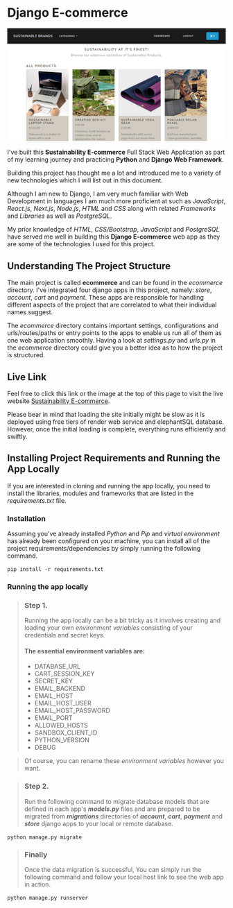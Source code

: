 # Django E-commerce

[![Screenshot of the storefront of the website.](/static/media/images/sustainability-ecommerce-screenshot.png)][Sustainability E-commerce website live link]

I've built this **Sustainability E-commerce** Full Stack Web Application as part of my learning journey and practicing **Python** and **Django Web Framework**.

Building this project has thought me a lot and introduced me to a variety of new technologies which I will list out in this document.

Although I am new to Django, I am very much familiar with Web Development in languages I am much more proficient at such as _JavaScript_, _React.js_, _Next.js_, _Node.js_, _HTML_ and _CSS_ along with related _Frameworks_ and _Libraries_ as well as _PostgreSQL_.

My prior knowledge of _HTML_, _CSS/Bootstrap_, _JavaScript_ and _PostgreSQL_ have served me well in building this **Django E-commerce** web app as they are some of the technologies I used for this project.

## Understanding The Project Structure

The main project is called **ecommerce** and can be found in the _ecommerce_ directory. I've integrated four django apps in this project, namely: _store_, _account_, _cart_ and _payment_. These apps are responsible for handling different aspects of the project that are correlated to what their individual names suggest.

The _ecommerce_ directory contains important settings, configurations and urls/routes/paths or entry points to the apps to enable us run all of them as one web application smoothly. Having a look at _settings.py_ and _urls.py_ in the _ecommerce_ directory could give you a better idea as to how the project is structured.

## Live Link

Feel free to click this link or the image at the top of this page to visit the live website [Sustainability E-commerce][Sustainability E-commerce website live link].


Please bear in mind that loading the site initially might be slow as it is deployed using free tiers of render web service and elephantSQL database. However, once the initial loading is complete, everything runs efficiently and swiftly.


## Installing Project Requirements and Running the App Locally

If you are interested in cloning and running the app locally, you need to install the libraries, modules and frameworks that are listed in the *requirements.txt* file.

### Installation

Assuming you've already installed *Python* and *Pip* and *virtual environment* has already been configured on your machine, you can install all of the project requirements/dependencies by simply running the following command.
```
pip install -r requirements.txt
```

### Running the app locally

> ### Step 1. 
> Running the app locally can be a bit tricky as it involves creating and loading your own *environment variables* consisting of your credentials and secret keys.
> #### The essential **environment variables** are:
> + DATABASE_URL
> + CART_SESSION_KEY
> + SECRET_KEY
> + EMAIL_BACKEND
> + EMAIL_HOST
> + EMAIL_HOST_USER
> + EMAIL_HOST_PASSWORD
> + EMAIL_PORT
> + ALLOWED_HOSTS
> + SANDBOX_CLIENT_ID
> + PYTHON_VERSION
> + DEBUG

> Of course, you can rename these *environment variables* however you want.

>### Step 2.
> Run the following command to migrate database models that are defined in each app's ***models.py*** files and are prepared to be migrated from ***migrations*** directories of ***account***, ***cart***, ***payment*** and ***store*** django apps to your local or remote database. 
```
python manage.py migrate
```

> ### Finally
> Once the data migration is successful, You can simply run the following command and follow your local host link to see the web app in action.
```
python manage.py runserver
```





[Sustainability E-commerce website live link]: https://sustainability-ecommerce.onrender.com/